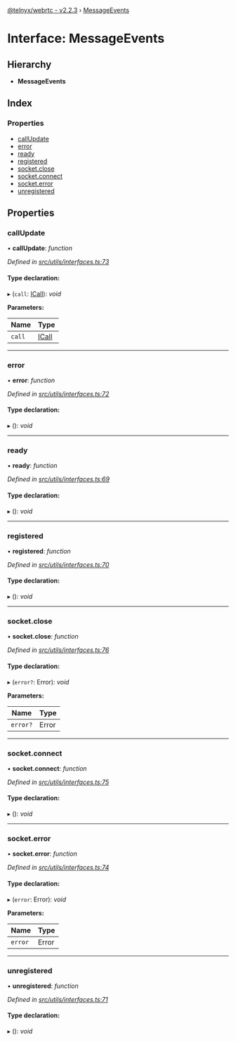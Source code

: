 [@telnyx/webrtc - v2.2.3](../README.md) › [MessageEvents](messageevents.md)

# Interface: MessageEvents

## Hierarchy

* **MessageEvents**

## Index

### Properties

* [callUpdate](messageevents.md#callupdate)
* [error](messageevents.md#error)
* [ready](messageevents.md#ready)
* [registered](messageevents.md#registered)
* [socket.close](messageevents.md#socket.close)
* [socket.connect](messageevents.md#socket.connect)
* [socket.error](messageevents.md#socket.error)
* [unregistered](messageevents.md#unregistered)

## Properties

###  callUpdate

• **callUpdate**: *function*

*Defined in [src/utils/interfaces.ts:73](https://github.com/team-telnyx/webrtc/blob/main/packages/js/src/utils/interfaces.ts#L73)*

#### Type declaration:

▸ (`call`: [ICall](icall.md)): *void*

**Parameters:**

Name | Type |
------ | ------ |
`call` | [ICall](icall.md) |

___

###  error

• **error**: *function*

*Defined in [src/utils/interfaces.ts:72](https://github.com/team-telnyx/webrtc/blob/main/packages/js/src/utils/interfaces.ts#L72)*

#### Type declaration:

▸ (): *void*

___

###  ready

• **ready**: *function*

*Defined in [src/utils/interfaces.ts:69](https://github.com/team-telnyx/webrtc/blob/main/packages/js/src/utils/interfaces.ts#L69)*

#### Type declaration:

▸ (): *void*

___

###  registered

• **registered**: *function*

*Defined in [src/utils/interfaces.ts:70](https://github.com/team-telnyx/webrtc/blob/main/packages/js/src/utils/interfaces.ts#L70)*

#### Type declaration:

▸ (): *void*

___

###  socket.close

• **socket.close**: *function*

*Defined in [src/utils/interfaces.ts:76](https://github.com/team-telnyx/webrtc/blob/main/packages/js/src/utils/interfaces.ts#L76)*

#### Type declaration:

▸ (`error?`: Error): *void*

**Parameters:**

Name | Type |
------ | ------ |
`error?` | Error |

___

###  socket.connect

• **socket.connect**: *function*

*Defined in [src/utils/interfaces.ts:75](https://github.com/team-telnyx/webrtc/blob/main/packages/js/src/utils/interfaces.ts#L75)*

#### Type declaration:

▸ (): *void*

___

###  socket.error

• **socket.error**: *function*

*Defined in [src/utils/interfaces.ts:74](https://github.com/team-telnyx/webrtc/blob/main/packages/js/src/utils/interfaces.ts#L74)*

#### Type declaration:

▸ (`error`: Error): *void*

**Parameters:**

Name | Type |
------ | ------ |
`error` | Error |

___

###  unregistered

• **unregistered**: *function*

*Defined in [src/utils/interfaces.ts:71](https://github.com/team-telnyx/webrtc/blob/main/packages/js/src/utils/interfaces.ts#L71)*

#### Type declaration:

▸ (): *void*
